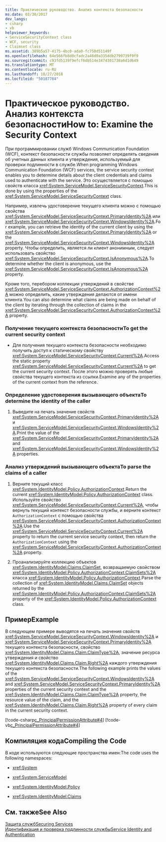 ```yaml
---
title: Практическое руководство. Анализ контекста безопасности
ms.date: 03/30/2017
dev_langs:
- csharp
- vb
helpviewer_keywords:
- ServiceSecurityContext class
- WCF, security
- Claimset class
ms.assetid: 389b5a57-4175-4bc0-ada0-fc750d51149f
ms.openlocfilehash: 64e566fb8d0cfadc2a46d0a335ddb2799739f9f9
ms.sourcegitcommit: c93fd5139f9efcf6db514e3474301738a6d1d649
ms.translationtype: MT
ms.contentlocale: ru-RU
ms.lasthandoff: 10/27/2018
ms.locfileid: "50187784"
---
```

# <a name="how-to-examine-the-security-context"></a><span data-ttu-id="a5052-102">Практическое руководство. Анализ контекста безопасности</span><span class="sxs-lookup"><span data-stu-id="a5052-102">How to: Examine the Security Context</span></span>
<span data-ttu-id="a5052-103">При программировании служб Windows Communication Foundation (WCF), контекст безопасности службы позволяет определять сведения об учетных данных клиента и утверждения, используемый для проверки подлинности в службе.</span><span class="sxs-lookup"><span data-stu-id="a5052-103">When programming Windows Communication Foundation (WCF) services, the service security context enables you to determine details about the client credentials and claims used to authenticate with the service.</span></span> <span data-ttu-id="a5052-104">Это осуществляется с помощью свойств класса <xref:System.ServiceModel.ServiceSecurityContext>.</span><span class="sxs-lookup"><span data-stu-id="a5052-104">This is done by using the properties of the <xref:System.ServiceModel.ServiceSecurityContext> class.</span></span>  
  
 <span data-ttu-id="a5052-105">Например, извлечь удостоверение текущего клиента можно с помощью свойства <xref:System.ServiceModel.ServiceSecurityContext.PrimaryIdentity%2A> или <xref:System.ServiceModel.ServiceSecurityContext.WindowsIdentity%2A>.</span><span class="sxs-lookup"><span data-stu-id="a5052-105">For example, you can retrieve the identity of the current client by using the <xref:System.ServiceModel.ServiceSecurityContext.PrimaryIdentity%2A> or the <xref:System.ServiceModel.ServiceSecurityContext.WindowsIdentity%2A> property.</span></span> <span data-ttu-id="a5052-106">Чтобы определить, является ли клиент анонимным, следует использовать свойство <xref:System.ServiceModel.ServiceSecurityContext.IsAnonymous%2A>.</span><span class="sxs-lookup"><span data-stu-id="a5052-106">To determine whether the client is anonymous, use the <xref:System.ServiceModel.ServiceSecurityContext.IsAnonymous%2A> property.</span></span>  
  
 <span data-ttu-id="a5052-107">Кроме того, перебором коллекции утверждений в свойстве <xref:System.ServiceModel.ServiceSecurityContext.AuthorizationContext%2A> можно определить, какие утверждения делаются от имени клиента.</span><span class="sxs-lookup"><span data-stu-id="a5052-107">You can also determine what claims are being made on behalf of the client by iterating through the collection of claims in the <xref:System.ServiceModel.ServiceSecurityContext.AuthorizationContext%2A> property.</span></span>  
  
### <a name="to-get-the-current-security-context"></a><span data-ttu-id="a5052-108">Получение текущего контекста безопасности</span><span class="sxs-lookup"><span data-stu-id="a5052-108">To get the current security context</span></span>  
  
-   <span data-ttu-id="a5052-109">Для получения текущего контекста безопасности необходимо получить доступ к статическому свойству <xref:System.ServiceModel.ServiceSecurityContext.Current%2A>.</span><span class="sxs-lookup"><span data-stu-id="a5052-109">Access the static property <xref:System.ServiceModel.ServiceSecurityContext.Current%2A> to get the current security context.</span></span> <span data-ttu-id="a5052-110">После этого можно проверять любые свойства текущего контекста из ссылки.</span><span class="sxs-lookup"><span data-stu-id="a5052-110">Examine any of the properties of the current context from the reference.</span></span>  
  
### <a name="to-determine-the-identity-of-the-caller"></a><span data-ttu-id="a5052-111">Определение удостоверения вызывающего объекта</span><span class="sxs-lookup"><span data-stu-id="a5052-111">To determine the identity of the caller</span></span>  
  
1.  <span data-ttu-id="a5052-112">Выведите на печать значение свойств <xref:System.ServiceModel.ServiceSecurityContext.PrimaryIdentity%2A> и <xref:System.ServiceModel.ServiceSecurityContext.WindowsIdentity%2A>.</span><span class="sxs-lookup"><span data-stu-id="a5052-112">Print the value of the <xref:System.ServiceModel.ServiceSecurityContext.PrimaryIdentity%2A> and <xref:System.ServiceModel.ServiceSecurityContext.WindowsIdentity%2A> properties.</span></span>  
  
### <a name="to-parse-the-claims-of-a-caller"></a><span data-ttu-id="a5052-113">Анализ утверждений вызывающего объекта</span><span class="sxs-lookup"><span data-stu-id="a5052-113">To parse the claims of a caller</span></span>  
  
1.  <span data-ttu-id="a5052-114">Верните текущий класс <xref:System.IdentityModel.Policy.AuthorizationContext>.</span><span class="sxs-lookup"><span data-stu-id="a5052-114">Return the current <xref:System.IdentityModel.Policy.AuthorizationContext> class.</span></span> <span data-ttu-id="a5052-115">Используйте свойство <xref:System.ServiceModel.ServiceSecurityContext.Current%2A>, чтобы вернуть текущий контекст безопасности службы, и верните контекст `AuthorizationContext` с помощью свойства <xref:System.ServiceModel.ServiceSecurityContext.AuthorizationContext%2A>.</span><span class="sxs-lookup"><span data-stu-id="a5052-115">Use the <xref:System.ServiceModel.ServiceSecurityContext.Current%2A> property to return the current service security context, then return the `AuthorizationContext` using the <xref:System.ServiceModel.ServiceSecurityContext.AuthorizationContext%2A> property.</span></span>  
  
2.  <span data-ttu-id="a5052-116">Проанализируйте коллекцию объектов <xref:System.IdentityModel.Claims.ClaimSet>, возвращаемую свойством <xref:System.IdentityModel.Policy.AuthorizationContext.ClaimSets%2A> класса <xref:System.IdentityModel.Policy.AuthorizationContext>.</span><span class="sxs-lookup"><span data-stu-id="a5052-116">Parse the collection of <xref:System.IdentityModel.Claims.ClaimSet> objects returned by the <xref:System.IdentityModel.Policy.AuthorizationContext.ClaimSets%2A> property of the <xref:System.IdentityModel.Policy.AuthorizationContext> class.</span></span>  
  
## <a name="example"></a><span data-ttu-id="a5052-117">Пример</span><span class="sxs-lookup"><span data-stu-id="a5052-117">Example</span></span>  
 <span data-ttu-id="a5052-118">В следующем примере выводятся на печать значения свойств <xref:System.ServiceModel.ServiceSecurityContext.WindowsIdentity%2A> и <xref:System.ServiceModel.ServiceSecurityContext.PrimaryIdentity%2A> текущего контекста безопасности, свойство <xref:System.IdentityModel.Claims.Claim.ClaimType%2A>, значение ресурса утверждения и свойство <xref:System.IdentityModel.Claims.Claim.Right%2A> каждого утверждения текущего контекста безопасности.</span><span class="sxs-lookup"><span data-stu-id="a5052-118">The following example prints the values of the <xref:System.ServiceModel.ServiceSecurityContext.WindowsIdentity%2A> and <xref:System.ServiceModel.ServiceSecurityContext.PrimaryIdentity%2A> properties of the current security context and the <xref:System.IdentityModel.Claims.Claim.ClaimType%2A> property, the resource value of the claim, and the <xref:System.IdentityModel.Claims.Claim.Right%2A> property of every claim in the current security context.</span></span>  
  
 [!code-csharp[c_PrincipalPermissionAttribute#4](../../../samples/snippets/csharp/VS_Snippets_CFX/c_principalpermissionattribute/cs/source.cs#4)]
 [!code-vb[c_PrincipalPermissionAttribute#4](../../../samples/snippets/visualbasic/VS_Snippets_CFX/c_principalpermissionattribute/vb/source.vb#4)]  
  
## <a name="compiling-the-code"></a><span data-ttu-id="a5052-119">Компиляция кода</span><span class="sxs-lookup"><span data-stu-id="a5052-119">Compiling the Code</span></span>  
 <span data-ttu-id="a5052-120">В коде используются следующие пространства имен:</span><span class="sxs-lookup"><span data-stu-id="a5052-120">The code uses the following namespaces:</span></span>  
  
-   <xref:System>  
  
-   <xref:System.ServiceModel>  
  
-   <xref:System.IdentityModel.Policy>  
  
-   <xref:System.IdentityModel.Claims>  
  
## <a name="see-also"></a><span data-ttu-id="a5052-121">См. также</span><span class="sxs-lookup"><span data-stu-id="a5052-121">See Also</span></span>  
 [<span data-ttu-id="a5052-122">Защита служб</span><span class="sxs-lookup"><span data-stu-id="a5052-122">Securing Services</span></span>](../../../docs/framework/wcf/securing-services.md)  
 [<span data-ttu-id="a5052-123">Идентификация и проверка подлинности службы</span><span class="sxs-lookup"><span data-stu-id="a5052-123">Service Identity and Authentication</span></span>](../../../docs/framework/wcf/feature-details/service-identity-and-authentication.md)
